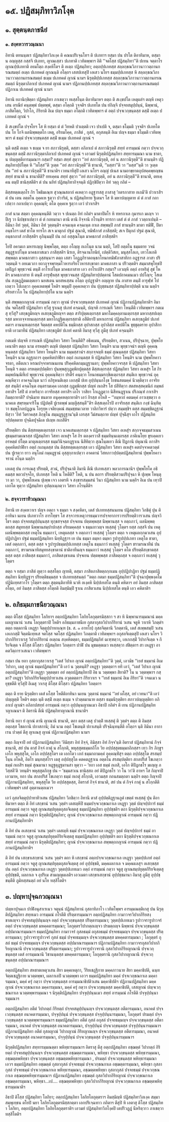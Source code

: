 <h1>๑๕. ปฎิสมฺภิทาวิภโงฺค</h1>
<h2>๑. สุตฺตนฺตภาชนียํ</h2>
<h3>๑. สงฺคหวารวณฺณนา</h3>
<p> อิทานิ    ตทนนฺตเร ปฎิสมฺภิทาวิภเงฺค ติ คณนปริเจฺฉโทฯ ติ ปเภทาฯ ยสฺมา ปน ปรโต ติอาทิมาห, ตสฺมา น อญฺญสฺส กสฺสจิ ปเภทา, ญาณเสฺสว ปเภทาติ เวทิตพฺพาฯ อิติ ‘‘จตโสฺส ปฎิสมฺภิทา’’ติ ปเทน จตฺตาโร ญาณปฺปเภทาติ อยมโตฺถ สงฺคหิโตฯ ติ อเตฺถ ปฎิสมฺภิทา; อตฺถปฺปเภทสฺส สลฺลกฺขณวิภาวนาววตฺถานกรณสมตฺถํ อเตฺถ ปเภทคตํ ญาณนฺติ อโตฺถฯ เสสปเทสุปิ เอเสว นโยฯ ธมฺมปฺปเภทสฺส หิ สลฺลกฺขณวิภาวนาววตฺถานกรณสมตฺถํ ธเมฺม ปเภทคตํ ญาณํ  นามฯ นิรุตฺติปฺปเภทสฺส สลฺลกฺขณวิภาวนาววตฺถานกรณสมตฺถํ นิรุตฺตาภิลาเป ปเภทคตํ ญาณํ  นามฯ ปฎิภานปฺปเภทสฺส สลฺลกฺขณวิภาวนาววตฺถานกรณสมตฺถํ ปฎิภาเน ปเภทคตํ ญาณํ  นามฯ</p>


<p>อิทานิ ยถานิกฺขิตฺตา ปฎิสมฺภิทา ภาเชตฺวา ทเสฺสโนฺต ติอาทิมาหฯ ตตฺถ ติ สเงฺขปโต เหตุผลํฯ ตญฺหิ เหตุวเสน อรณียํ คนฺตพฺพํ ปตฺตพฺพํ, ตสฺมา อโตฺถติ วุจฺจติฯ ปเภทโต ปน ยํกิญฺจิ ปจฺจยสมุปฺปนฺนํ, นิพฺพานํ, ภาสิตโตฺถ, วิปาโก, กิริยาติ อิเม ปญฺจ ธมฺมา อโตฺถติ เวทิตพฺพาฯ ตํ อตฺถํ ปจฺจเวกฺขนฺตสฺส ตสฺมิํ อเตฺถ ปเภทคตํ ญาณํ ฯ</p>


<p>ติ  สเงฺขปโต ปจฺจโยฯ โส หิ ยสฺมา ตํ ตํ วิทหติ ปวเตฺตติ เจว ปาเปติ จ, ตสฺมา ธโมฺมติ วุจฺจติฯ ปเภทโต ปน โย โกจิ ผลนิพฺพตฺตโก เหตุ, อริยมโคฺค, ภาสิตํ , กุสลํ, อกุสลนฺติ อิเม ปญฺจ ธมฺมา ธโมฺมติ เวทิตพฺพาฯ ตํ ธมฺมํ ปจฺจเวกฺขนฺตสฺส ตสฺมิํ ธเมฺม ปเภทคตํ ญาณํ ฯ</p>


<p>นฺติ ตสฺมิํ อเตฺถ จ ธเมฺม จ ยา สภาวนิรุตฺติ, ตสฺสา อภิลาเป ตํ สภาวนิรุตฺติํ สทฺทํ อารมฺมณํ  กตฺวา ปจฺจเวกฺขนฺตสฺส ตสฺมิํ สภาวนิรุตฺตาภิลาเป ปเภทคตํ ญาณํ ฯ เอวมยํ นิรุตฺติปฎิสมฺภิทา สทฺทารมฺมณา นาม ชาตา, น ปญฺญตฺติอารมฺมณาฯ กสฺมา? ยสฺมา สทฺทํ สุตฺวา ‘‘อยํ สภาวนิรุตฺติ, อยํ น สภาวนิรุตฺตี’’ติ ชานนฺติฯ ปฎิสมฺภิทาปฺปโตฺต หิ ‘‘ผโสฺส’’ติ วุเตฺต ‘‘อยํ สภาวนิรุตฺตี’’ติ ชานาติ, ‘‘ผสฺสา’’ติ วา ‘‘ผสฺส’’นฺติ วา วุเตฺต ปน ‘‘อยํ น สภาวนิรุตฺตี’’ติ ชานาติฯ เวทนาทีสุปิ เอเสว นโยฯ อญฺญํ ปเนส นามอาขฺยาตอุปสคฺคพฺยญฺชนสทฺทํ ชานาติ น ชานาตีติ? ยทเคฺคน สทฺทํ สุตฺวา ‘‘อยํ สภาวนิรุตฺติ, อยํ น สภาวนิรุตฺตี’’ติ ชานาติ, ตทเคฺคน ตมฺปิ ชานิสฺสตีติฯ ตํ ปน นยิทํ ปฎิสมฺภิทากิจฺจนฺติ ปฎิกฺขิปิตฺวา อิทํ วตฺถุ กถิตํ –</p>


<p>ติสฺสทตฺตเตฺถโร กิร โพธิมเณฺฑ สุวณฺณสลากํ คเหตฺวา อฎฺฐารสสุ ภาสาสุ ‘กตรภาสาย กเถมี’ติ ปวาเรสิฯ ตํ ปน เตน อตฺตโน อุคฺคเห ฐตฺวา ปวาริตํ, น ปฎิสมฺภิทาย ฐิเตนฯ โส หิ มหาปญฺญตาย ตํ ตํ ภาสํ กถาเปตฺวา กถาเปตฺวา อุคฺคณฺหิ; ตโต อุคฺคเห ฐตฺวา เอวํ ปวาเรสิฯ</p>


<p>ภาสํ นาม สตฺตา อุคฺคณฺหนฺตีติ วตฺวา จ ปเนตฺถ อิทํ กถิตํฯ มาตาปิตโร หิ ทหรกาเล กุมารเก มเญฺจ วา ปีเฐ วา นิปชฺชาเปตฺวา ตํ ตํ กถยมานา ตานิ ตานิ กิจฺจานิ กโรนฺติฯ ทารกา เตสํ ตํ ตํ ภาสํ ววตฺถาเปนฺติ – อิมินา อิทํ วุตฺตํ, อิมินา อิทํ วุตฺตนฺติฯ คจฺฉเนฺต คจฺฉเนฺต กาเล สพฺพมฺปิ ภาสํ ชานนฺติฯ มาตา ทมิฬี, ปิตา อนฺธโกฯ เตสํ ชาโต ทารโก สเจ มาตุกถํ ปฐมํ สุณาติ, ทมิฬภาสํ ภาสิสฺสติ; สเจ ปิตุกถํ ปฐมํ สุณาติ, อนฺธกภาสํ ภาสิสฺสติฯ อุภินฺนมฺปิ ปน กถํ อสฺสุณโนฺต มาคธภาสํ ภาสิสฺสติฯ</p>


<p>โยปิ  อคามเก มหารเญฺญ นิพฺพโตฺต, ตตฺถ อโญฺญ กเถโนฺต นาม นตฺถิ, โสปิ อตฺตโน ธมฺมตาย วจนํ สมุฎฺฐาเปโนฺต มาคธภาสเมว  ภาสิสฺสติฯ นิรเย, ติรจฺฉานโยนิยํ, เปตฺติวิสเย, มนุสฺสโลเก, เทวโลเกติ สพฺพตฺถ มาคธภาสาว อุสฺสนฺนาฯ ตตฺถ เสสา โอฎฺฎกิราตอนฺธกโยนกทมิฬภาสาทิกา อฎฺฐารส ภาสา ปริวตฺตนฺติ ฯ อยเมเวกา ยถาภุจฺจพฺรหฺมโวหารอริยโวหารสงฺขาตา มาคธภาสา น ปริวตฺตติฯ สมฺมาสพุโทฺธปิ เตปิฎกํ พุทฺธวจนํ ตนฺติํ อาโรเปโนฺต มาคธภาสาย เอว อาโรเปสิฯ กสฺมา? เอวญฺหิ อตฺถํ อาหริตุํ สุขํ โหติฯ มาคธภาสาย หิ ตนฺติํ อารุฬฺหสฺส พุทฺธวจนสฺส ปฎิสมฺภิทาปฺปตฺตานํ โสตปถาคมนเมว ปปโญฺจ; โสเต ปน สงฺฆฎฺฎิตมเตฺตเยว นยสเตน นยสหเสฺสน อโตฺถ อุปฎฺฐาติฯ อญฺญาย ปน ภาสาย ตนฺติํ อารุฬฺหํ โปเถตฺวา โปเถตฺวา อุคฺคเหตพฺพํ โหติฯ พหุมฺปิ อุคฺคเหตฺวา ปน ปุถุชฺชนสฺส ปฎิสมฺภิทาปฺปตฺติ นาม นตฺถิฯ อริยสาวโก โน ปฎิสมฺภิทาปฺปโต นาม นตฺถิฯ</p>


<p>นฺติ สพฺพตฺถกญาณํ อารมฺมณํ กตฺวา ญาณํ ปจฺจเวกฺขนฺตสฺส ปเภทคตํ ญาณํ ปฎิภานปฎิสมฺภิทาติฯ อิมา ปน จตโสฺสปิ ปฎิสมฺภิทา ทฺวีสุ ฐาเนสุ ปเภทํ คจฺฉนฺติ, ปญฺจหิ การเณหิ วิสทา โหนฺตีติ เวทิตพฺพาฯ กตเมสุ ทฺวีสุ? เสกฺขภูมิยญฺจ อเสกฺขภูมิยญฺจฯ ตตฺถ สาริปุตฺตเตฺถรสฺส มหาโมคฺคลฺลานเตฺถรสฺส มหากสฺสปเตฺถรสฺส มหากจฺจายนเตฺถรสฺส มหาโกฎฺฐิตเตฺถรสฺสาติ อสีติยาปิ มหาเถรานํ ปฎิสมฺภิทา อเสกฺขภูมิยํ ปเภทํ คตาฯ อานนฺทเตฺถรสฺส จิตฺตสฺส คหปติโน ธมฺมิกสฺส อุปาสกสฺส อุปาลิสฺส คหปติโน ขุชฺชุตฺตราย อุปาสิกายาติ เอวมาทีนํ ปฎิสมฺภิทา เสกฺขภูมิยํ ปเภทํ คตาติ อิมาสุ ทฺวีสุ ภูมีสุ ปเภทํ คจฺฉนฺติฯ</p>


<p>กตเมหิ ปญฺจหิ การเณหิ ปฎิสมฺภิทา วิสทา โหนฺตีติ? อธิคเมน, ปริยตฺติยา, สวเนน, ปริปุจฺฉาย, ปุพฺพโยเคนาติฯ ตตฺถ  นาม อรหตฺตํฯ ตญฺหิ ปตฺตสฺส ปฎิสมฺภิทา วิสทา โหนฺติฯ  นาม พุทฺธวจนํฯ ตญฺหิ อุคฺคณฺหนฺตสฺส ปฎิสมฺภิทา วิสทา โหนฺติฯ  นาม ธมฺมสฺสวนํฯ สกฺกจฺจญฺหิ ธมฺมํ สุณนฺตสฺส ปฎิสมฺภิทา  วิสทา โหนฺติฯ  นาม อฎฺฐกถาฯ อุคฺคหิตปาฬิยา อตฺถํ กเถนฺตสฺส หิ ปฎิสมฺภิทา วิสทา โหนฺติฯ  นาม ปุพฺพโยคาวจรตา, อตีตภเว หรณปจฺจาหรณนเยน ปริคฺคหิตกมฺมฎฺฐานตา; ปุพฺพโยคาวจรสฺส หิ ปฎิสมฺภิทา วิสทา โหนฺติ ฯ ตตฺถ อรหตฺตปฺปตฺติยา ปุนพฺพสุกุฎุมฺพิกปุตฺตสฺส ติสฺสเตฺถรสฺส ปฎิสมฺภิทา วิสทา อเหสุํฯ โส กิร ตมฺพปณฺณิทีเป พุทฺธวจนํ อุคฺคณฺหิตฺวา ปรตีรํ คนฺตฺวา โยนกธมฺมรกฺขิตเตฺถรสฺส สนฺติเก พุทฺธวจนํ อุคฺคณฺหิตฺวา อาคจฺฉโนฺต  นาวํ อภิรุหนติเตฺถ เอกสฺมิํ ปเท อุปฺปนฺนกโงฺข โยชนสตมคฺคํ นิวตฺติตฺวา อาจริยสฺส สนฺติกํ คจฺฉโนฺต อนฺตรามเคฺค เอกสฺส กุฎุมฺพิกสฺส ปญฺหํ กเถสิฯ โส ปสีทิตฺวา สตสหสฺสคฺฆนิกํ กมฺพลํ อทาสิฯ โสปิ ตํ อาหริตฺวา อาจริยสฺส อทาสิฯ เถโร วาสิยา โกเฎฺฎตฺวา นิสีทนฎฺฐาเน ปริภณฺฑํ กาเรสิฯ กิมตฺถายาติ? ปจฺฉิมาย ชนตาย อนุคฺคหตฺถายาติฯ เอวํ กิรสฺส อโหสิ – ‘‘อมฺหากํ คตมคฺคํ อาวเชฺชตฺวา อนาคเต สพฺรหฺมจาริโน ปฎิปตฺติํ ปูเรตพฺพํ มญฺญิสฺสนฺตี’’ติฯ ติสฺสเตฺถโรปิ อาจริยสฺส สนฺติเก กงฺขํ ฉินฺทิตฺวา ชมฺพุโกลปฎฺฎเน โอรุยฺห เจติยงฺคณํ สมฺมชฺชนเวลาย วาลิกวิหารํ ปตฺวา สมฺมชฺชิฯ ตสฺส สมฺมชฺชิตฎฺฐานํ ทิสฺวา ‘อิทํ วีตราคสฺส ภิกฺขุโน สมฺมฎฺฐฎฺฐาน’นฺติ เถรสฺส วีมํสนตฺถาย ปญฺหํ ปุจฺฉิํสุฯ เถโร ปฎิสมฺภิทาปฺปตฺตตาย ปุจฺฉิตปุจฺฉิเต ปเญฺห กเถสีติฯ</p>


<p>ปริยตฺติยา ปน ติสฺสทตฺตเตฺถรสฺส เจว นาคเสนเตฺถรสฺส จ ปฎิสมฺภิทา วิสทา อเหสุํฯ สกฺกจฺจธมฺมสวเนน สุธมฺมสามเณรสฺส ปฎิสมฺภิทา วิสทา อเหสุํฯ โส กิร ตลงฺครวาสี ธมฺมทินฺนเตฺถรสฺส ภาคิเนโยฺย ขุรเคฺคเยว อรหตฺตํ ปโตฺต มาตุลเตฺถรสฺส ธมฺมวินิจฺฉยฎฺฐาเน นิสีทิตฺวา สุณโนฺตเยว ตีณิ ปิฎกานิ ปคุณานิ อกาสิฯ อุคฺคหิตปาฬิยา อตฺถํ กเถนฺตสฺส ปน ติสฺสทตฺตเตฺถรสฺส เอว ปฎิสมฺภิทา วิสทา อเหสุํฯ คตปจฺจาคตวตฺตํ ปน ปูเรตฺวา ยาว อนุโลมํ กมฺมฎฺฐานํ  อุสฺสุกฺกาเปตฺวา อาคตานํ วิสทภาวปฺปตฺตปฎิสมฺภิทานํ ปุพฺพโยคาวจรานํ อโนฺต นตฺถิฯ</p>


<p>เอเตสุ ปน การเณสุ ปริยตฺติ, สวนํ, ปริปุจฺฉาติ อิมานิ ตีณิ ปเภทเสฺสว พลวการณานิฯ ปุพฺพโยโค อธิคมสฺส พลวปจฺจโย, ปเภทสฺส โหติ น โหตีติ? โหติ, น ปน ตถาฯ ปริยตฺติสวนปริปุจฺฉา หิ ปุเพฺพ โหนฺตุ วา มา วา, ปุพฺพโยเคน ปุเพฺพ เจว เอตรหิ จ สงฺขารสมฺมสนํ วินา ปฎิสมฺภิทา นาม นตฺถิฯ อิเม ปน เทฺวปิ เอกโต หุตฺวา ปฎิสมฺภิทา อุปตฺถเมฺภตฺวา วิสทา กโรนฺตีติฯ</p>

</p>


<h3>๒. สจฺจวาราทิวณฺณนา</h3>
<p> อิทานิ   เย สงฺคหวาเร ปญฺจ อตฺถา จ ธมฺมา จ สงฺคหิตา, เตสํ ปเภททสฺสนนเยน ปฎิสมฺภิทา วิภชิตุํ ปุน ติอาทินา นเยน ปเภทวาโร อารโทฺธฯ โส สจฺจวารเหตุวารธมฺมวารปจฺจยาการวารปริยตฺติวารวเสน ปญฺจวิโธฯ ตตฺถ ปจฺจยสมุปฺปนฺนสฺส ทุกฺขสจฺจสฺส ปจฺจเยน ปตฺตพฺพสฺส นิพฺพานสฺส จ อตฺถภาวํ, ผลนิพฺพตฺตกสฺส สมุทยสฺส นิพฺพานสมฺปาปกสฺส อริยมคฺคสฺส จ ธมฺมภาวญฺจ ทเสฺสตุํ  วุโตฺตฯ ยสฺส กสฺสจิ ปน เหตุผลนิพฺพตฺตกสฺส เหตุโน ธมฺมภาวํ, เหตุผลสฺส จ อตฺถภาวํ ทเสฺสตุํ  วุโตฺตฯ ตตฺถ จ เหตุผลกฺกมวเสน อุปฺปฎิปาฎิยา ปฐมํ ธมฺมปฎิสมฺภิทา นิทฺทิฎฺฐาฯ เย ปน ธมฺมา ตมฺหา ตมฺหา รูปารูปปฺปเภทา เหตุโต ชาตา, เตสํ อตฺถภาวํ, ตสฺส ตสฺส จ รูปารูปธมฺมปฺปเภทสฺส เหตุโน ธมฺมภาวํ ทเสฺสตุํ  วุโตฺตฯ ชรามรณาทีนํ ปน อตฺถภาวํ, ชรามรณาทิสมุทยสงฺขาตานํ ชาติอาทีนญฺจ ธมฺมภาวํ ทเสฺสตุํ  วุโตฺตฯ ตโต ปริยตฺติสงฺขาตสฺส ตสฺส ตสฺส ภาสิตสฺส ธมฺมภาวํ, ภาสิตสงฺขาเตน ปจฺจเยน ปตฺตพฺพสฺส ภาสิตตฺถสฺส จ อตฺถภาวํ ทเสฺสตุํ  วุโตฺตฯ</p>


<p>ตตฺถ จ ยสฺมา ภาสิตํ ญตฺวา ตสฺสโตฺถ ญายติ, ตสฺมา ภาสิตภาสิตตฺถกฺกเมน อุปฺปฎิปาฎิยา ปฐมํ ธมฺมปฎิสมฺภิทา นิทฺทิฎฺฐาฯ ปริยตฺติธมฺมสฺส จ ปเภททสฺสนตฺถํ ‘‘ตตฺถ กตมา ธมฺมปฎิสมฺภิทา’’ติ ปุจฺฉาปุพฺพงฺคโม  ปฎินิเทฺทสวาโร วุโตฺตฯ ตตฺถ สุตฺตนฺติอาทีหิ นวหิ อเงฺคหิ นิปฺปเทสโต ตนฺติ คหิตาฯ อยํ อิมสฺส ภาสิตสฺส อโตฺถ, อยํ อิมสฺส ภาสิตสฺส อโตฺถติ อิมสฺมิมฺปิ ฐาเน ภาสิตวเสน นิปฺปเทสโต ตนฺติ เอว คหิตาติฯ</p>

</p>


<h2>๒. อภิธมฺมภาชนียวณฺณนา</h2>
<p> ตตฺถ ติโสฺส ปฎิสมฺภิทา โลกิยาฯ อตฺถปฎิสมฺภิทา โลกิยโลกุตฺตรมิสฺสกา ฯ สา หิ นิพฺพานารมฺมณานํ มคฺคผลญาณานํ วเสน  โลกุตฺตราปิ โหติฯ อภิธมฺมภาชนีเย กุสลากุสลวิปากกิริยานํ วเสน จตูหิ วาเรหิ วิภตฺตํฯ ตตฺถ ยตฺตกานิ เหฎฺฐา จิตฺตุปฺปาทกเณฺฑ (ธ. ส. ๑ อาทโย) กุสลจิตฺตานิ วิภตฺตานิ, เตสํ สเพฺพสมฺปิ วเสน เอเกกสฺมิํ จิตฺตนิเทฺทเส จตโสฺส จตโสฺส ปฎิสมฺภิทา วิภตฺตาติ เวทิตพฺพาฯ อกุสลจิเตฺตสุปิ เอเสว นโยฯ วิปากกิริยวาเรสุ วิปากกิริยานํ อเตฺถน สงฺคหิตตฺตา, ธมฺมปฎิสมฺภิทํ ฉเฑฺฑตฺวา, เอเกกสฺมิํ วิปากจิเตฺต จ กิริยจิเตฺต จ ติโสฺส ติโสฺสว ปฎิสมฺภิทา วิภตฺตาฯ ปาฬิ ปน มุขมตฺตเมว ทเสฺสตฺวา สํขิตฺตาฯ สา เหฎฺฐา อาคตวิตฺถารวเสเนว เวทิตพฺพาฯ</p>


<p>กสฺมา ปน ยถา กุสลากุสลวาเรสุ ‘‘เตสํ วิปาเก ญาณํ อตฺถปฎิสมฺภิทา’’ติ วุตฺตํ, เอวมิธ ‘‘เยสํ ธมฺมานํ อิเม วิปากา, เตสุ ญาณํ ธมฺมปฎิสมฺภิทา’’ติ เอวํ น วุตฺตนฺติ? เหฎฺฐา วุตฺตตฺตาฯ ยทิ เอวํ, ‘‘เตสํ วิปาเก ญาณํ อตฺถปฎิสมฺภิทา’’ติ เหฎฺฐา วุตฺตตฺตา อยํ อตฺถปฎิสมฺภิทาปิ อิธ น วตฺตพฺพา สิยาติ? โน น วตฺตพฺพาฯ กสฺมา? เหฎฺฐา วิปากกิริยจิตฺตุปฺปาทวเสน อวุตฺตตฺตาฯ กิริยวาเร จ ‘‘เยสํ ธมฺมานํ อิเม กิริยา’’ติ วจนเมว น ยุชฺชตีติ ทฺวีสุปิ อิเมสุ วาเรสุ ติโสฺส ติโสฺสว ปฎิสมฺภิทา วิภตฺตาฯ</p>


<p>ตตฺถ ติ ยาย นิรุตฺติยา เตสํ ผโสฺส โหตีติอาทินา นเยน วุตฺตานํ ธมฺมานํ ‘‘อยํ ผโสฺส, อยํ เวทนา’’ติ เอวํ ปญฺญตฺติ โหติฯ ตตฺถ นฺติ ตสฺมิํ อเตฺถ ธเมฺม จ ปวตฺตมานาย ตสฺสา ธมฺมนิรุตฺติยา สภาวปญฺญตฺติยา อภิลาเป ญาณํฯ อภิลาปสทฺทํ อารมฺมณํ กตฺวา อุปฺปนฺนญาณเมว อิธาปิ กถิตํฯ ติ เยน ปฎิภานปฎิสมฺภิทาญาเณนฯ   ติ อิตรานิ ตีณิ ปฎิสมฺภิทาญาณานิ ชานาติฯ</p>


<p>อิทานิ ยถา ยํ ญาณํ ตานิ ญาณานิ ชานาติ, ตถา ตสฺส เตสุ ปวตฺติํ ทเสฺสตุํ ติ วุตฺตํฯ ตตฺถ ติ อิมสฺส อตฺถสฺส โชตกานิ ปกาสกานิ; อิมํ นาม อตฺถํ โชเตนฺติ ปกาเสนฺติ ปริจฺฉินฺทนฺตีติ อโตฺถฯ นฺติ อิมินา อากาเรน ปวตฺตํ ตีสุ ญาเณสุ ญาณํ ปฎิภานปฎิสมฺภิทา นามฯ</p>


<p>ตตฺถ   กิญฺจาปิ อยํ ปฎิภานปฎิสมฺภิทา ‘อิมิสฺสา อิทํ กิจฺจํ, อิมิสฺสา อิทํ กิจฺจ’นฺติ อิตราสํ ปฎิสมฺภิทานํ กิจฺจํ ชานาติ, สยํ ปน ตาสํ กิจฺจํ กาตุํ น สโกฺกติ, พหุสฺสุตธมฺมกถิโก วิย อปฺปสฺสุตธมฺมกถิกสฺสฯ เทฺว กิร ภิกฺขูฯ เอโก พหุสฺสุโต, เอโก อปฺปสฺสุโตฯ เต เอกโตว เอกํ ธมฺมกถามคฺคํ อุคฺคณฺหิํสุฯ ตตฺถ อปฺปสฺสุโต สรสมฺปโนฺน อโหสิ, อิตโร มนฺทสฺสโรฯ เตสุ อปฺปสฺสุโต คตคตฎฺฐาเน อตฺตโน สรสมฺปตฺติยา สกลปริสํ โขเภตฺวา ธมฺมํ กเถสิฯ ธมฺมํ สุณมานา หฎฺฐตุฎฺฐมานสา หุตฺวา – ‘ยถา เอส ธมฺมํ กเถสิ, เอโก ติปิฎกธโร มเญฺญ ภวิสฺสตี’ติ วทนฺติฯ พหุสฺสุตภิกฺขุ ปน – ‘ธมฺมสวเน ชานิสฺสถ อยํ ติปิฎกธโร วา โน วา’ติ อาหฯ โส กิญฺจาปิ เอวมาห, ยถา ปน สกลปริสํ โขเภตฺวา ธมฺมํ กเถตุํ สโกฺกติ, เอวมสฺส กถนสมตฺถตา นตฺถิฯ ตตฺถ กิญฺจาปิ ปฎิภานปฎิสมฺภิทา, พหุสฺสุโต วิย อปฺปสฺสุตสฺส, อิตราสํ กิจฺจํ ชานาติ, สยํ ปน ตํ กิจฺจํ กาตุํ น สโกฺกตีติ เวทิตพฺพํฯ เสสํ อุตฺตานตฺถเมวฯ</p>


<p> เอวํ กุสลจิตฺตุปฺปาทาทิวเสน ปฎิสมฺภิทา วิภชิตฺวา อิทานิ ตาสํ อุปฺปตฺติฎฺฐานภูตํ เขตฺตํ ทเสฺสตุํ ปุน ติอาทิมาหฯ ตตฺถ ติ อิทํ เสกฺขานํ วเสน วุตฺตํฯ เตสญฺหิปิ ธมฺมปจฺจเวกฺขณกาเล เหฎฺฐา วุตฺตํ ปญฺจปฺปการํ ธมฺมํ อารมฺมณํ กตฺวา จตูสุ ญาณสมฺปยุตฺตกุสลจิเตฺตสุ ธมฺมปฎิสมฺภิทา อุปฺปชฺชติฯ ตถา นิรุตฺติปจฺจเวกฺขณกาเล สทฺทํ อารมฺมณํ กตฺวา นิรุตฺติปฎิสมฺภิทา; ญาณํ ปจฺจเวกฺขณกาเล  สพฺพตฺถกญาณํ อารมฺมณํ กตฺวา ปฎิภานปฎิสมฺภิทาติฯ</p>


<p>ติ อิทํ ปน อเสกฺขานํ วเสน วุตฺตํฯ เตสญฺหิ ธมฺมํ ปจฺจเวกฺขณกาเล เหฎฺฐา วุตฺตํ ปญฺจปฺปการํ ธมฺมํ อารมฺมณํ กตฺวา จตูสุ ญาณสมฺปยุตฺตกิริยจิเตฺตสุ ธมฺมปฎิสมฺภิทา อุปฺปชฺชติฯ ตถา นิรุตฺติปจฺจเวกฺขณกาเล สทฺทํ อารมฺมณํ กตฺวา นิรุตฺติปฎิสมฺภิทา; ญาณํ ปจฺจเวกฺขณกาเล สพฺพตฺถกญาณํ อารมฺมณํ กตฺวา ปฎิภานปฎิสมฺภิทาติฯ</p>


<p>ติ อิทํ ปน เสกฺขาเสกฺขานํ วเสน วุตฺตํฯ ตถา หิ เสกฺขานํ อตฺถปจฺจเวกฺขณกาเล เหฎฺฐา วุตฺตปฺปเภทํ อตฺถํ อารมฺมณํ กตฺวา จตูสุ ญาณสมฺปยุตฺตกุสลจิเตฺตสุ อยํ  อุปฺปชฺชติ, มคฺคผลกาเล จ มคฺคผเลสุฯ อเสกฺขสฺส ปน อตฺถํ  ปจฺจเวกฺขณกาเล เหฎฺฐา วุตฺตปฺปเภทเมว อตฺถํ อารมฺมณํ กตฺวา จตูสุ ญาณสมฺปยุตฺตกิริยจิเตฺตสุ อุปฺปชฺชติ, ผลกาเล จ อุปริเม สามญฺญผเลติฯ เอวเมตา เสกฺขาเสกฺขานํ อุปฺปชฺชมานา อิมาสุ ภูมีสุ อุปฺปชฺชนฺตีติ ภูมิทสฺสนตฺถํ อยํ นโย ทสฺสิโตติฯ</p>

</p>


<h2>๓. ปญฺหาปุจฺฉกวณฺณนา</h2>
<p> ปญฺหาปุจฺฉเก ปาฬิอนุสาเรเนว จตุนฺนํ ปฎิสมฺภิทานํ กุสลาทิภาโว เวทิตโพฺพฯ อารมฺมณตฺติเกสุ ปน นิรุตฺติปฎิสมฺภิทา สทฺทเมว อารมฺมณํ กโรตีติ ปริตฺตารมฺมณาฯ อตฺถปฎิสมฺภิทา กามาวจรวิปากกิริยสงฺขาตเญฺจว ปจฺจยสมุปฺปนฺนญฺจ อตฺถํ ปจฺจเวกฺขนฺตสฺส ปริตฺตารมฺมณา; วุตฺตปฺปเภทเมว รูปาวจรารูปาวจรํ อตฺถํ ปจฺจเวกฺขนฺตสฺส มหคฺคตารมฺมณา; โลกุตฺตรวิปากตฺถเญฺจว ปรมตฺถญฺจ นิพฺพานํ ปจฺจเวกฺขนฺตสฺส อปฺปมาณารมฺมณาฯ ธมฺมปฎิสมฺภิทา กามาวจรํ กุสลธมฺมํ อกุสลธมฺมํ ปจฺจยธมฺมญฺจ ปจฺจเวกฺขนฺตสฺส ปริตฺตารมฺมณา; รูปาวจรารูปาวจรํ กุสลํ ธมฺมํ ปจฺจยธมฺมญฺจ ปจฺจเวกฺขนฺตสฺส มหคฺคตารมฺมณา ; โลกุตฺตรํ กุสลํ ธมฺมํ ปจฺจยธมฺมญฺจ ปจฺจเวกฺขนฺตสฺส อปฺปมาณารมฺมณาฯ ปฎิภานปฎิสมฺภิทา กามาวจรกุสลวิปากกิริยญาณานิ ปจฺจเวกฺขนฺตสฺส ปริตฺตารมฺมณา; รูปาวจรารูปาวจรานิ กุสลวิปากกิริยญาณานิ ปจฺจเวกฺขนฺตสฺส เตสํ อารมฺมณานิ วิชานนฺตสฺส มหคฺคตารมฺมณา; โลกุตฺตรานิ กุสลวิปากญาณานิ ปจฺจเวกฺขนฺตสฺส อปฺปมาณารมฺมณาฯ</p>


<p>อตฺถปฎิสมฺภิทา สหชาตเหตุวเสน สิยา มคฺคเหตุกา, วีริยเชฎฺฐิกาย มคฺคภาวนาย สิยา มคฺคาธิปติ, ฉนฺทจิตฺตเชฎฺฐิกาย นวตฺตพฺพา, ผลกาเลปิ นวตฺตพฺพา เอวฯ ธมฺมปฎิสมฺภิทา มคฺคํ ปจฺจเวกฺขณกาเล มคฺคารมฺมณา, มคฺคํ ครุํ กตฺวา ปจฺจเวกฺขนฺตสฺส อารมฺมณาธิปติวเสน มคฺคาธิปติฯ ปฎิภานปฎิสมฺภิทา มคฺคญาณํ ปจฺจเวกฺขณกาเล มคฺคารมฺมณา, มคฺคํ ครุํ กตฺวา ปจฺจเวกฺขนฺตสฺส มคฺคาธิปติ, เสสญาณํ ปญฺจเวกฺขณกาเล นวตฺตพฺพารมฺมณา  ฯ นิรุตฺติปฎิสมฺภิทา ปจฺจุปฺปนฺนเมว สทฺทํ อารมฺมณํ กโรตีติ ปจฺจุปฺปนฺนารมฺมณาฯ</p>


<p>อตฺถปฎิสมฺภิทา อตีตํ วิปากตฺถํ กิริยตฺถํ ปจฺจยสมุปฺปนฺนญฺจ ปจฺจเวกฺขนฺตสฺส อตีตารมฺมณา, อนาคตํ ปจฺจเวกฺขนฺตสฺส อนาคตารมฺมณา, ปจฺจุปฺปนฺนํ ปจฺจเวกฺขนฺตสฺส ปจฺจุปฺปนฺนารมฺมณา, โลกุตฺตรํ ปรมตฺถํ ปจฺจเวกฺขนฺตสฺส นวตฺตพฺพารมฺมณาฯ ธมฺมปฎิสมฺภิทา อตีตํ กุสลํ อกุสลํ ปจฺจยธมฺมญฺจ ปจฺจเวกฺขนฺตสฺส อตีตารมฺมณา, อนาคตํ ปจฺจเวกฺขนฺตสฺส อนาคตารมฺมณา, ปจฺจุปฺปนฺนํ ปจฺจเวกฺขนฺตสฺส ปจฺจุปฺปนฺนารมฺมณาฯ ปฎิภานปฎิสมฺภิทา อตีตํ กุสลญาณํ วิปากญาณํ กิริยญาณญฺจ ปจฺจเวกฺขนฺตสฺส อตีตารมฺมณา, อนาคตํ ปจฺจเวกฺขนฺตสฺส อนาคตารมฺมณา, ปจฺจุปฺปนฺนํ ปจฺจเวกฺขนฺตสฺส ปจฺจุปฺปนฺนารมฺมณาฯ</p>


<p>นิรุตฺติปฎิสมฺภิทา สทฺทารมฺมณตฺตา พหิทฺธารมฺมณาฯ อิตราสุ ตีสุ อตฺถปฎิสมฺภิทา อชฺฌตฺตํ วิปากตฺถํ กิริยตฺถํ ปจฺจยสมุปฺปนฺนญฺจ ปจฺจเวกฺขนฺตสฺส อชฺฌตฺตารมฺมณา, พหิทฺธา ปจฺจเวกฺขนฺตสฺส พหิทฺธารมฺมณา, อชฺฌตฺตพหิทฺธา ปจฺจเวกฺขนฺตสฺส อชฺฌตฺตพหิทฺธารมฺมณา , ปรมตฺถํ ปจฺจเวกฺขนฺตสฺส พหิทฺธารมฺมณา เอวฯ ธมฺมปฎิสมฺภิทา อชฺฌตฺตํ กุสลากุสลํ ปจฺจยธมฺมํ ปจฺจเวกฺขณกาเล อชฺฌตฺตารมฺมณา, พหิทฺธา กุสลากุสลํ ปจฺจยธมฺมํ ปจฺจเวกฺขณกาเล พหิทฺธารมฺมณา, อชฺฌตฺตพหิทฺธา กุสลากุสลํ ปจฺจยธมฺมํ ปจฺจเวกฺขณกาเล อชฺฌตฺตพหิทฺธารมฺมณาฯ ปฎิภานปฎิสมฺภิทา อชฺฌตฺตํ กุสลวิปากกิริยญาณํ ปจฺจเวกฺขณกาเล อชฺฌตฺตารมฺมณา, พหิทฺธา…เป.… อชฺฌตฺตพหิทฺธา กุสลวิปากกิริยญาณํ ปจฺจเวกฺขณกาเล อชฺฌตฺตพหิทฺธารมฺมณาติฯ</p>


<p>อิธาปิ ติโสฺส ปฎิสมฺภิทา โลกิยา; อตฺถปฎิสมฺภิทา โลกิยโลกุตฺตราฯ อิมสฺมิญฺหิ ปฎิสมฺภิทาวิภเงฺค สมฺมาสมฺพุเทฺธน ตโยปิ นยา โลกิยโลกุตฺตรมิสฺสกตฺตา เอกปริเจฺฉทาว กถิตาฯ ตีสุปิ หิ เอตาสุ ติโสฺส ปฎิสมฺภิทา โลกิยา, อตฺถปฎิสมฺภิทา โลกิยโลกุตฺตราติฯ เอวมยํ ปฎิสมฺภิทาวิภโงฺคปิ เตปริวฎฺฎํ นีหริตฺวาว ภาเชตฺวา ทสฺสิโตติฯ</p>

</p>

</p>





